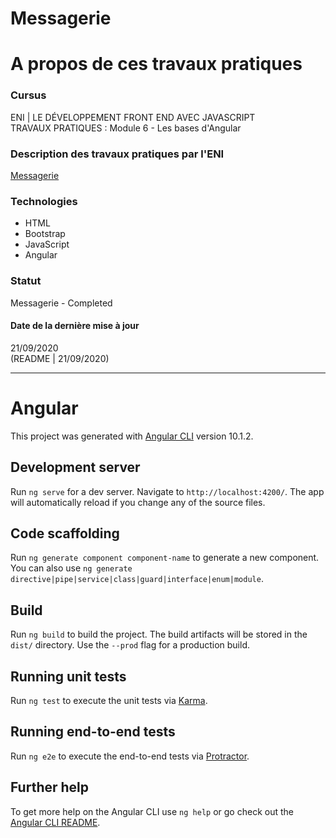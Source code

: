 # Messagerie

# A propos de ces travaux pratiques

### Cursus
ENI | LE DÉVELOPPEMENT FRONT END AVEC JAVASCRIPT  
TRAVAUX PRATIQUES : Module 6 - Les bases d'Angular

### Description des travaux pratiques par l'ENI
[Messagerie](https://github.com/Dyrits/MESSAGERIE/blob/master/Module%2006%20-%20%C3%89nonc%C3%A9%20TP%2001%20-%20Messagerie.pdf)

### Technologies
- HTML
- Bootstrap
- JavaScript
- Angular

### Statut
Messagerie - Completed

#### Date de la dernière mise à jour
21/09/2020  
(README | 21/09/2020)

---

# Angular

This project was generated with [Angular CLI](https://github.com/angular/angular-cli) version 10.1.2.

## Development server

Run `ng serve` for a dev server. Navigate to `http://localhost:4200/`. The app will automatically reload if you change any of the source files.

## Code scaffolding

Run `ng generate component component-name` to generate a new component. You can also use `ng generate directive|pipe|service|class|guard|interface|enum|module`.

## Build

Run `ng build` to build the project. The build artifacts will be stored in the `dist/` directory. Use the `--prod` flag for a production build.

## Running unit tests

Run `ng test` to execute the unit tests via [Karma](https://karma-runner.github.io).

## Running end-to-end tests

Run `ng e2e` to execute the end-to-end tests via [Protractor](http://www.protractortest.org/).

## Further help

To get more help on the Angular CLI use `ng help` or go check out the [Angular CLI README](https://github.com/angular/angular-cli/blob/master/README.md).
